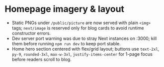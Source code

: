 # Homepage imagery & layout
- Static PNGs under `/public/picture` are now served with plain `<img>` tags; `next/image` is reserved only for blog cards to avoid runtime constructor errors.
- Dev server port warning was due to stray Next instances on :3000; kill them before running `npm run dev` to keep port stable.
- Home hero section centered with flex/grid layout; buttons use `text-2xl`, `py-9`, `rounded-3xl`, `max-w-3xl`, `justify-items-center` for 1-page focus before readers scroll to blog.
